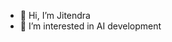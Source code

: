 - 👋 Hi, I’m Jitendra  
- 👀 I’m interested in AI development


<!---
jitenforms14/jitenforms14 is a ✨ special ✨ repository because its `README.md` (this file) appears on your GitHub profile.
You can click the Preview link to take a look at your changes.
--->
